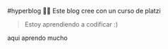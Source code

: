 #hyperblog  👩‍💻 
Este blog cree con un curso de platzi 
>Estoy aprendiendo a codificar :) 


aqui aprendo mucho 



